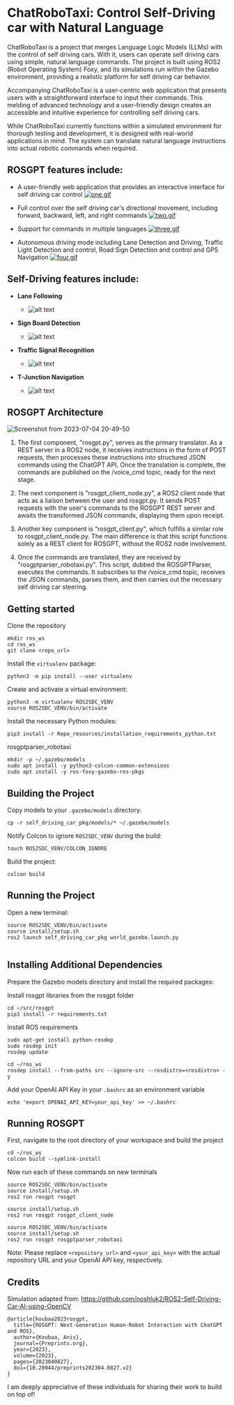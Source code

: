 # ChatRoboTaxi: Control Self-Driving car with Natural Language

ChatRoboTaxi is a project that merges Language Logic Models (LLMs) with the control of self driving cars. With it, users can operate self driving cars using simple, natural language commands. The project is built using ROS2 (Robot Operating System) Foxy, and its simulations run within the Gazebo environment, providing a realistic platform for self driving car behavior.

Accompanying ChatRoboTaxi is a user-centric web application that presents users with a straightforward interface to input their commands. This melding of advanced technology and a user-friendly design creates an accessible and intuitive experience for controlling self driving cars.

While ChatRoboTaxi currently functions within a simulated environment for thorough testing and development, it is designed with real-world applications in mind. The system can translate natural language instructions into actual robotic commands when required.




## ROSGPT features include:
- A user-friendly web application that provides an interactive interface for self driving car control
[![one.gif](https://i.postimg.cc/668JxmFL/one.gif)](https://postimg.cc/fkQgxBzJ)

- Full control over the self driving car's directional movement, including forward, backward, left, and right commands
[![two.gif](https://i.postimg.cc/Gtxv5QPB/two.gif)](https://postimg.cc/D4mWW1MF)

- Support for commands in multiple languages
[![three.gif](https://i.postimg.cc/V6yMsTDr/three.gif)](https://postimg.cc/R3RqXPr4)

- Autonomous driving mode including Lane Detection and Driving, Traffic Light Detection and control, Road Sign Detection and control and GPS Navigation
[![four.gif](https://i.postimg.cc/FKxm1kxy/four.gif)](https://postimg.cc/t178MTwJ)

## Self-Driving features include:
* **Lane Following**
  -  ![alt text](https://github.com/noshluk2/ROS2-Self-Driving-Car-AI-using-OpenCV/blob/main/Images_videos/lane_detection.gif)
* **Sign Board Detection**
  - ![alt text](https://github.com/noshluk2/ROS2-Self-Driving-Car-AI-using-OpenCV/blob/main/Images_videos/traffic_signs_boards.gif)
* **Traffic Signal Recognition**
  - ![alt text](https://github.com/noshluk2/ROS2-Self-Driving-Car-AI-using-OpenCV/blob/main/Images_videos/traffic_signal.gif)

* **T-Junction Navigation**
  - ![alt text](https://github.com/noshluk2/ROS2-Self-Driving-Car-AI-using-OpenCV/blob/main/Images_videos/j_turning.gif)



## ROSGPT Architecture

![Screenshot from 2023-07-04 20-49-50](https://github.com/Gaurang-1402/ChatDrones/assets/71042887/f3534fd5-1ac8-4d55-8e67-fb5f6c0ddf8d)

1. The first component, "rosgpt.py", serves as the primary translator. As a REST server in a ROS2 node, it receives instructions in the form of POST requests, then processes these instructions into structured JSON commands using the ChatGPT API. Once the translation is complete, the commands are published on the /voice_cmd topic, ready for the next stage.

2. The next component is "rosgpt_client_node.py", a ROS2 client node that acts as a liaison between the user and rosgpt.py. It sends POST requests with the user's commands to the ROSGPT REST server and awaits the transformed JSON commands, displaying them upon receipt.

3. Another key component is "rosgpt_client.py", which fulfills a similar role to rosgpt_client_node.py. The main difference is that this script functions solely as a REST client for ROSGPT, without the ROS2 node involvement.

4. Once the commands are translated, they are received by "rosgptparser_robotaxi.py". This script, dubbed the ROSGPTParser, executes the commands. It subscribes to the /voice_cmd topic, receives the JSON commands, parses them, and then carries out the necessary self driving car steering.

## Getting started

Clone the repository

```
mkdir ros_ws
cd ros_ws
git clone <repo_url>
```

Install the `virtualenv` package:

```
python3 -m pip install --user virtualenv

```


Create and activate a virtual environment:

```
python3 -m virtualenv ROS2SDC_VENV
source ROS2SDC_VENV/bin/activate
```


Install the necessary Python modules:

```
pip3 install -r Repo_resources/installation_requirements_python.txt
```
rosgptparser_robotaxi
```
mkdir -p ~/.gazebo/models
sudo apt install -y python3-colcon-common-extensions
sudo apt install -y ros-foxy-gazebo-ros-pkgs

```


## Building the Project

Copy models to your `.gazebo/models` directory:

```
cp -r self_driving_car_pkg/models/* ~/.gazebo/models
```


Notify Colcon to ignore `ROS2SDC_VENV` during the build:

```
touch ROS2SDC_VENV/COLCON_IGNORE
```


Build the project:

```
colcon build
```


## Running the Project

Open a new terminal:

```
source ROS2SDC_VENV/bin/activate
source install/setup.sh
ros2 launch self_driving_car_pkg world_gazebo.launch.py


```


## Installing Additional Dependencies

Prepare the Gazebo models directory and install the required packages:


Install rosgpt libraries from the rosgpt folder

```
cd ~/src/rosgpt
pip3 install -r requirements.txt
```

Install ROS requirements

```
sudo apt-get install python-rosdep
sudo rosdep init
rosdep update
```

```
cd ~/ros_ws
rosdep install --from-paths src --ignore-src --rosdistro=<rosdistro> -y
```


Add your OpenAI API Key in your ```.bashrc``` as an environment variable 

```
echo 'export OPENAI_API_KEY=your_api_key' >> ~/.bashrc
```


## Running ROSGPT

First, navigate to the root directory of your workspace and build the project

```
cd ~/ros_ws
colcon build --symlink-install
```
Now run each of these commands on new terminals

```
source ROS2SDC_VENV/bin/activate
source install/setup.sh
ros2 run rosgpt rosgpt

```

```
source install/setup.sh
ros2 run rosgpt rosgpt_client_node 
```

```
source ROS2SDC_VENV/bin/activate
source install/setup.sh
ros2 run rosgpt rosgptparser_robotaxi

```


Note: Please replace `<repository_url>` and `<your_api_key>` with the actual repository URL and your OpenAI API key, respectively.



## Credits
Simulation adapted from: https://github.com/noshluk2/ROS2-Self-Driving-Car-AI-using-OpenCV

```
@article{koubaa2023rosgpt,
  title={ROSGPT: Next-Generation Human-Robot Interaction with ChatGPT and ROS},
  author={Koubaa, Anis},
  journal={Preprints.org},
  year={2023},
  volume={2023},
  pages={2023040827},
  doi={10.20944/preprints202304.0827.v2}
}

```
I am deeply appreciative of these individuals for sharing their work to build on top of!
